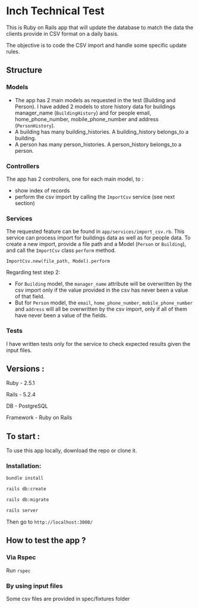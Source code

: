 # Inch Technical Test

This is Ruby on Rails app that will update the database to match the data the clients provide in CSV format on a daily basis.

The objective is to code the CSV import and handle some specific update rules.

## Structure

### Models
- The app has 2 main models as requested in the test (Building and Person).
I have added 2 models to store history data for buildings manager_name (`BuildingHistory`) and for people email, home_phone_number, mobile_phone_number and address (`PersonHistory`).
- A building has many building_histories. A building_history belongs_to a building.
- A person has many person_histories. A person_history belongs_to a person.

### Controllers
The app has 2 controllers, one for each main model, to :
- show index of records
- perform the csv import by calling the `ImportCsv` service (see next section)

### Services
The requested feature can be found in `app/services/import_csv.rb`.
This service can process import for buildings data as well as for people data.
To create a new import, provide a file path and a Model (`Person` or `Building`), and call the `ImportCsv` class `perform` method.
```
ImportCsv.new(file_path, Model).perform
```

Regarding test step 2:
- For `Building` model, the `manager_name` attribute will be overwritten by the csv import only if the value provided in the csv has never been a value of that field.
- But for `Person` model, the `email`, `home_phone_number`, `mobile_phone_number` and `address` will all be overwritten by the csv import, only if all of them have never been a value of the fields.

### Tests
I have written tests only for the service to check expected results given the input files.


## Versions :

Ruby - 2.5.1

Rails - 5.2.4

DB - PostgreSQL

Framework - Ruby on Rails

## To start :
To use this app locally, download the repo or clone it.

### Installation:
```bash
bundle install
```
```bash
rails db:create
```
```bash
rails db:migrate
```
```bash
rails server
```
Then go to ```http://localhost:3000/```

## How to test the app ?

### Via Rspec
Run ```rspec``` 

### By using input files
Some csv files are provided in spec/fixtures folder